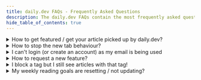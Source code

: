 ```yaml
---
title: daily.dev FAQs - Frequently Asked Questions
description: The daily.dev FAQs contain the most frequently asked questions about daily.dev, how to use it, how to get featured on daily.dev and more!
hide_table_of_contents: true
---
```


<details>
    <summary>How to get featured / get your article picked up by daily.dev?</summary>
        <p>There are 2 ways that articles appear in the daily.dev feed.</p>
        <ul>
            <li>The first is that we source it from one of the 600+ sites that we gather articles from.</li>
        <li>The second is via submissions from the community via <a href="/docs/key-features/community-picks">Community Picks.</a></li>
        </ul>
        <p>We therefore recommend you publish your articles on well known developer related publications.</p>
        <p>Bear in mind that this does not guarantee that your article will get picked up, but it will greatly increase your chances!</p>
        <p>For more details please read <a href="https://docs.daily.dev/docs/how-does-daily-dev-work/how-to-get-featured#how-to-get-your-article-picked-up">how to get featured on daily.dev</a></p>
</details>
<details>
    <summary>How to stop the new tab behaviour?</summary>
        <p>Click on the "Pause new tab" button in the menu on the daily.dev app.</p>
        <p>You can then set a duration you wish to pause the daily.dev new tab behaviour for and can even set your preferred default URL during your pause.</p>
        <p>Read more about <a href="/docs/key-features/pause-new-tab">pausing daily.dev new tab beahviour</a> in our user documentation.</p>
</details>
<details>
    <summary>I can't login (or create an account) as my email is being used</summary>
        <p>You have already registered with daily.dev, but possibly used Google or GitHub to sign up</p>
        <p>The quickest way to solve this is to use the provider you signed up with to login.</p>
        <p>However, if you are still having problems (or wish to change to using email and password to sign in), please email <a href="mailto:support@daily.dev">support@daily.dev</a> with your daily.dev username and our friendly team will help you resolve it!</p>
</details>
<details>
    <summary>How to request a new feature?</summary>
        <p>Head over to our <a href="https://github.com/dailydotdev/daily/discussions" target="_blank" rel="noreferrer noopenner">GitHub discussions page.</a></p>
        <p>There you will find discussions on existing features, head over to our <a href="https://github.com/dailydotdev/daily/discussions/categories/ideas" target="_blank" rel="noreferrer noopenner">ideas channel</a> and raise any ideas and feature requests there!</p>
</details>
<details>
    <summary>I block a tag but I still see articles with that tag!</summary>
        <p>Blocking is only applied to articles that are displayed on the <strong>"My Feed"</strong> feed</p>
        <p>Blocking a tag does not affect the content on the "Popular", "Most Upvoted" and "Best Discussions" feeds.</p>
        <p>These feeds will still show articles with tags that you have blocked.</p>
        <p>To make sure you get the most relevant content for you we recommend you <a href="/docs/key-features/feeds">setup your personal feed</a></p>
</details>
<details>
    <summary>My weekly reading goals are resetting / not updating?</summary>
        <p>Our weekly reading goals run from Monday to Sunday.</p>
        <p><strong>At midnight (GMT) your weekly reading goal progress is reset</strong>, and you start again.</p>
        <p>Whatever rank you achieved the week before will be shown and you will see progress indicators towards repeating it.</p>
        <p>Bear in mind that we only count 1 article each day towards your reading goal, so even if you read 100 articles one day and then 0 the next day, you will only get 1 day counted towards your weekly reading goal.</p>
</details>
